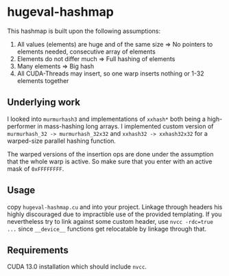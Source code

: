 # hugeval-hashmap

This hashmap is built upon the following assumptions:
1. All values (elements) are huge and of the same size => No pointers to elements needed, consecutive array of elements
2. Elements do not differ much => Full hashing of elements
3. Many elements => Big hash
4. All CUDA-Threads may insert, so one warp inserts nothing or 1-32 elements together

## Underlying work

I looked into `murmurhash3` and implementations of `xxhash*` both being a high-performer in mass-hashing long arrays.
I implemented custom version of `murmurhash_32 -> murmurhash_32x32` and `xxhash32 -> xxhash32x32` for a warped-size parallel hashing function.

The warped versions of the insertion ops are done under the assumption that the whole warp is active. 
So make sure that you enter with an active mask of `0xFFFFFFFF`.

## Usage

copy `hugeval-hashmap.cu` and into your project.
Linkage through headers his highly discouraged due to impractible use of the provided templating.
If you nevertheless try to link against some custom header, use `nvcc -rdc=true ...` since `__device__` functions get relocatable by linkage through that.

## Requirements

CUDA 13.0 installation which should include `nvcc`.
